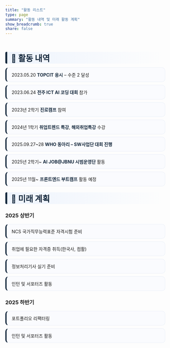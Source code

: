```yaml
---
title: "활동 리스트"
type: page
summary: "활동 내역 및 미래 활동 계획"
show_breadcrumb: true
share: false
---
```


<style>
/* ===== KJH — Roadmap (type: page) scoped styles ===== */
.kjh-roadmap{
  --navy:#172a3eff;
  --sky:#172a3eff;
  .kjh-roadmap .planned{
    color: var(--sky);
    font-weight: 600;
  }
  --mint:#172a3eff;
  --chip:#EEF5FF;
  --line:#E8EEF7;
  --bg:#FAFBFE;
  padding: 1.25rem 0;
}

.kjh-roadmap h2{
  font-size: 1.6rem;
  font-weight: 800;
  color: var(--navy);
  margin: 1rem 0 .75rem;
  padding-left: 12px;
  border-left: 6px solid var(--sky);
  background: linear-gradient(90deg, rgba(58,134,255,.08), transparent);
  border-radius: 4px;
}

.kjh-roadmap h2 + h2 {
  margin-top: 4rem; /* 활동 내역과 미래 계획 사이 간격 확대 */
}

.kjh-roadmap ul{ 
  list-style:none; 
  padding-left:0; 
  margin: .5rem 0 1.2rem;
}

.kjh-roadmap li{
  position: relative;
  background: var(--bg);
  border: 1px solid var(--line);
  border-left: 4px solid var(--sky);
  padding: .75rem 1rem;
  margin: .55rem 0;
  border-radius: 10px;
  transition: background .25s ease, transform .12s ease;
}
.kjh-roadmap li:hover{ background:#F2F7FF; transform: translateY(-1px); }

.kjh-roadmap strong{ color: var(--sky); }
.kjh-roadmap em{ color: var(--mint); }

/* Dark mode */
.dark .kjh-roadmap{
  --bg:#121823;
  --line:#263042;
  --chip:#1E293B;
}
.dark .kjh-roadmap li{ background: var(--bg); border-color: var(--line); }
.dark .kjh-roadmap h2{ background: linear-gradient(90deg, rgba(58,134,255,.12), transparent); }
</style>

<div class="kjh-roadmap">

## 🧭 활동 내역
- 2023.05.20 **TOPCIT 응시** – 수준 2 달성
- 2023.06.24 **전주 ICT AI 코딩 대회** 참가
- 2023년 2학기 **진로캠프** 참여
- 2024년 1학기 **취업트렌드 특강**, **해외취업특강** 수강
- 2025.09.27~28 **WHO 동아리 – SW사업단 대회 진행**
- 2025년 2학기~ **AI JOB@JBNU 시범운영단** 활동
- 2025년 11월~ **프론트엔드 부트캠프** <span class="planned">활동 예정</span>

## 🚀 미래 계획
### 2025 상반기
- NCS 국가직무능력표준 자격시험 준비
- 취업에 필요한 자격증 취득(한국사, 컴활)
- 정보처리기사 실기 준비
- 인턴 및 서포터즈 활동

### 2025 하반기
- 포트폴리오 리팩터링
- 인턴 및 서포터즈 활동
</div>